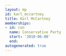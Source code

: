 ```yaml
---
layout: mp
id: karl_mccartney
title: Karl McCartney
memberships:
- id: con
  name: Conservative Party
  start: '2010-06-08'
  end: 
autogenerated: true
---
```

